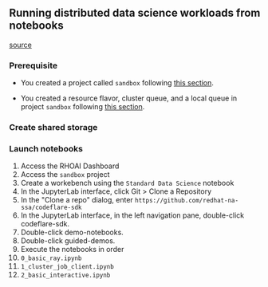 ## Running distributed data science workloads from notebooks

[source](https://access.redhat.com/documentation/en-us/red_hat_openshift_ai_self-managed/2.10/html/working_with_distributed_workloads/running-distributed-workloads_distributed-workloads)

### Prerequisite

* You created a project called `sandbox` following [this section](https://github.com/redhat-na-ssa/hobbyist-guide-to-rhoai/blob/sa-bootcamp/notes/03_CHECKLIST_PROCEDURE.md#optional-running-a-sample-gpu-application).

* You created a resource flavor, cluster queue, and a local queue in project `sandbox` following [this section](https://github.com/redhat-na-ssa/hobbyist-guide-to-rhoai/blob/sa-bootcamp/notes/03_CHECKLIST_PROCEDURE.md#configure-quota-management-for-distributed-workloads).

### Create shared storage


### Launch notebooks

1. Access the RHOAI Dashboard
1. Access the `sandbox` project
1. Create a workebench using the `Standard Data Science` notebook
1. In the JupyterLab interface, click Git > Clone a Repository
1. In the "Clone a repo" dialog, enter `https://github.com/redhat-na-ssa/codeflare-sdk`
1. In the JupyterLab interface, in the left navigation pane, double-click codeflare-sdk.
1. Double-click demo-notebooks.
1. Double-click guided-demos.
1. Execute the notebooks in order
1. `0_basic_ray.ipynb`
1. `1_cluster_job_client.ipynb`
1. `2_basic_interactive.ipynb`
